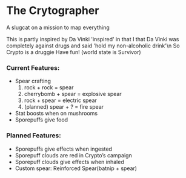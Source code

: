 # The Crytographer
A slugcat on a mission to map everything

This is partly inspired by Da Vinki
'inspired' in that I that Da Vinki was completely against drugs and said 'hold my non-alcoholic drink'\n
So Crypto is a druggie
Have fun!
(world state is Survivor)

### Current Features:
- Spear crafting 
  1. rock + rock = spear
  2. cherrybomb + spear = explosive spear
  3. rock + spear = electric spear
  4. (planned) spear + ? = fire spear
- Stat boosts when on mushrooms
- Sporepuffs give food

### Planned Features:
- Sporepuffs give effects when ingested
- Sporepuff clouds are red in Crypto’s campaign
- Sporepuff clouds give effects when inhaled
- Custom spear: Reinforced Spear(batnip + spear)
